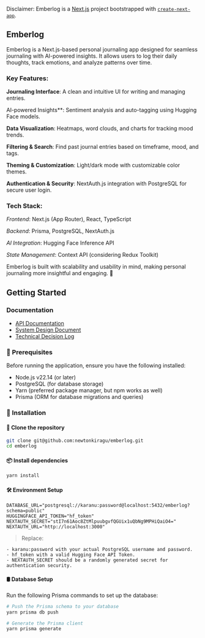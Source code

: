Disclaimer: Emberlog is a [Next.js](https://nextjs.org) project bootstrapped with [
`create-next-app`](https://nextjs.org/docs/app/api-reference/cli/create-next-app).

## Emberlog

Emberlog is a Next.js-based personal journaling app designed for seamless journaling with AI-powered insights. It allows
users to log their daily thoughts, track emotions, and analyze patterns over time.

### Key Features:

**Journaling Interface**: A clean and intuitive UI for writing and managing entries.

AI-powered Insights**: Sentiment analysis and auto-tagging using Hugging Face models.

**Data Visualization**: Heatmaps, word clouds, and charts for tracking mood trends.

**Filtering & Search**: Find past journal entries based on timeframe, mood, and tags.

**Theming & Customization**: Light/dark mode with customizable color themes.

**Authentication & Security**: NextAuth.js integration with PostgreSQL for secure user login.

### Tech Stack:

*Frontend*: Next.js (App Router), React, TypeScript

*Backend*: Prisma, PostgreSQL, NextAuth.js

*AI Integration*: Hugging Face Inference API

*State Management*: Context API (considering Redux Toolkit)

Emberlog is built with scalability and usability in mind, making personal journaling more insightful and engaging. 🚀

## Getting Started
### Documentation
- [API Documentation](API_DOCUMENTATION.md)
- [System Design Document](SYSTEM_DESIGN_DOCUMENT.md)
- [Technical Decision Log](TECHNICAL_DECISION_LOG.md)

### 📌 Prerequisites

Before running the application, ensure you have the following installed:

- Node.js v22.14 (or later)
- PostgreSQL (for database storage)
- Yarn (preferred package manager, but npm works as well)
- Prisma (ORM for database migrations and queries)

### 🚀 Installation

#### 📂 Clone the repository

```bash
git clone git@github.com:newtonkiragu/emberlog.git
cd emberlog
```

#### 📦 Install dependencies

```bash
yarn install
```

#### 🛠️ Environment Setup
```dotenv
DATABASE_URL="postgresql://karanu:password@localhost:5432/emberlog?schema=public"
HUGGINGFACE_API_TOKEN="hf_token"
NEXTAUTH_SECRET="stI7n61Aoc8ZtMlpuubgvfQGUix1uQbNg9MPHiQaiO4="
NEXTAUTH_URL="http://localhost:3000"
```
>Replace:
    
    - karanu:password with your actual PostgreSQL username and password.
    - hf_token with a valid Hugging Face API Token.
    - NEXTAUTH_SECRET should be a randomly generated secret for authentication security.

#### 🛢️ Database Setup
Run the following Prisma commands to set up the database:
```bash
# Push the Prisma schema to your database
yarn prisma db push

# Generate the Prisma client
yarn prisma generate
```